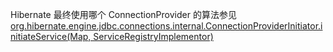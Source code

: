 Hibernate 最终使用哪个 ConnectionProvider 的算法参见 [org.hibernate.engine.jdbc.connections.internal.ConnectionProviderInitiator.initiateService(Map, ServiceRegistryImplementor)](/api/org/hibernate/engine/jdbc/connections/internal/ConnectionProviderInitiator.md)

